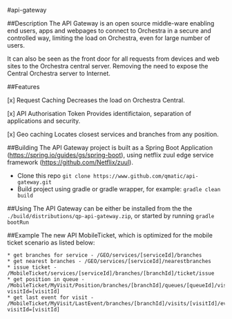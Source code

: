#api-gateway

##Description
The API Gateway is an open source middle-ware enabling end users, apps and webpages to connect to Orchestra in a secure and controlled way, limiting the load on Orchestra, even for large number of users.

It can also be seen as the front door for all requests from devices and web sites to the Orchestra central server. Removing the need to expose the Central Orchestra server to Internet.

##Features

[x] Request Caching
Decreases the load on Orchestra Central.

[x] API Authorisation Token
Provides identifictaion, separation of applications and security.

[x] Geo caching
Locates closest services and branches from any position.

##Building
The API Gateway project is built as a Spring Boot Application (https://spring.io/guides/gs/spring-boot), using netflix zuul edge service framework (https://github.com/Netflix/zuul).
 
* Clone this repo `git clone https://www.github.com/qmatic/api-gateway.git`
* Build project using gradle or gradle wrapper, for example: `gradle clean build`

##Using
 The API Gateway can be either be installed from the the `./build/distributions/qp-api-gateway.zip`, or started by running `gradle bootRun`

##Example
 The new API MobileTicket, which is optimized for the mobile ticket scenario as listed below:

```
* get branches for service - /GEO/services/[serviceId]/branches
* get nearest branches - /GEO/services/[serviceId]/nearestbranches
* issue ticket - /MobileTicket/services/[serviceId]/branches/[branchId]/ticket/issue
* get position in queue - /MobileTicket/MyVisit/Position/branches/[branchId]/queues/[queueId]/visits?visitId=[visitId]
* get last event for visit - /MobileTicket/MyVisit/LastEvent/branches/[branchId]/visits/[visitId]/events?visitId=[visitId]
```